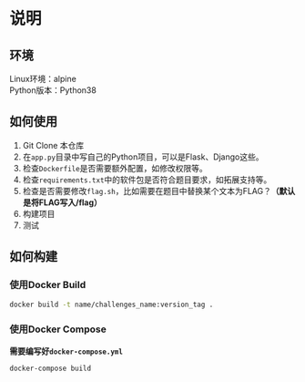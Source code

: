 # 说明
## 环境
Linux环境：alpine\
Python版本：Python38


## 如何使用
1. Git Clone 本仓库
2. 在`app.py`目录中写自己的Python项目，可以是Flask、Django这些。
3. 检查`Dockerfile`是否需要额外配置，如修改权限等。
4. 检查`requirements.txt`中的软件包是否符合题目要求，如拓展支持等。
5. 检查是否需要修改`flag.sh`，比如需要在题目中替换某个文本为FLAG？**（默认是将FLAG写入/flag）**
6. 构建项目
7. 测试

## 如何构建

### 使用Docker Build
```bash
docker build -t name/challenges_name:version_tag .
```

### 使用Docker Compose
**需要编写好`docker-compose.yml`**
```bash
docker-compose build
```